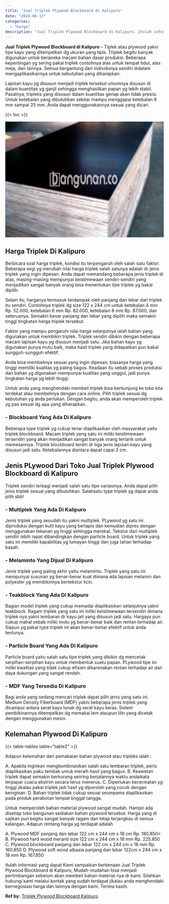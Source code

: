```yaml
---
title: "Jual Triplek Plywood Blockboard di Kalipuro"
date: "2024-06-13"
categories: 
  - "harga"
description: "Jual Triplek Plywood Blockboard di Kalipuro. Itulah informasi yang dapat Kami sampaikan berkenaan Jual Triplek Plywood Blockboard di Kalipuro, Mudah-mudahan..."
---
```


**Jual Triplek Plywood Blockboard di Kalipuro** – Tiplek atau plywood yakni tipe kayu yang ditempelkan dg ukuran yang tipis. Triplek begitu banyak digunakan untuk beraneka macam bahan dasar produksi. Beberapa kepentingan yg sering pakai triplek contohnya alas untuk tempat tidur, alas meja, dan lainnya. Semua bergantung dari individunya sendiri didalam mengaplikasikannya untuk kebutuhan yang diharapkan.

Lapisan kayu yg disusun menjadi triplek tersebut umumnya disusun di dalam kuantitas yg ganjil sehingga menghasilkan papan yg lebih stabil. Pasalnya, tripleks yang disusun dalam kuantitas genap akan tidak presisi. Untuk ketebalan yang dibutuhkan sekitar mampu menggapai ketebalan 9 mm sampai 25 mm. Anda dapat menggunakannya sesuai yang dicari.

{{< toc >}}

![Jual Triplek Plywood Blockboard di Kalipuro](/images/jual-triplek-murah-02.png)

## Harga Triplek Di Kalipuro

Berbicara soal harga triplek, kondisi itu terpengaruh oleh salah satu faktor. Beberapa segi yg merubah nilai harga triplek salah satunya adalah dr jenis triplek yang ingin dipesan. Anda dapat memandang beberapa jenis triplek di atas, masing-masing mempunyai keistimewaan sendiri-sendiri yang menjadikan sangat banyak orang bisa menentukan tipe triplek yg bakal dipilih.

Selain itu, harganya termasuk terdampak oleh panjang dan lebar dari triplek itu sendiri. Contohnya triplek dg size 122 x 244 cm untuk ketebalan 4 mm Rp. 52.000, ketebalan 6 mm Rp. 82.000, ketebalan 8 mm Rp. 87.000, dan seterusnya. Semakin besar panjang dan lebar yang dipilih maka semakin tinggi tingkatan harga triplek tersebut.

Faktor yang mampu pengaruhi nilai harga selanjutnya ialah bahan yang digunakan untuk membikin triplek. Triplek sendiri dibikin dengan beberapa macam lapisan kayu yg disusun menjadi satu. Jika bahan kayu yg digunakan punya mutu baik, maka hasil triplek yang didapatkan pun bakal sungguh-sungguh efektif.

Anda bisa membelinya sesuai yang ingin dipesan, biasanya harga yang tinggi memiliki kualitas yg paling bagus. Keadaan itu sebab proses produksi dan bahan yg digunakan mempunyai kualitas yang unggul, jadi punya tingkatan harga yg lebih tinggi.

Untuk anda yang menghendaki membeli triplek bisa berkunjung ke toko kita terdekat atau membelinya dengan cara online. Pilih triplek sesuai dg kebutuhan yg anda perlukan. Dengan begitu, anda akan memperoleh triplek yg pas sesuai dg apa yang diharapkan.

### \- Blockboard Yang Ada Di Kalipuro

Beberapa type triplek yg cukup tenar diaplikasikan oleh masyarakat yaitu triplek blockboard. Macam triplek yang satu ini miliki keistimewaan tersendiri yang akan menjadikan sangat banyak orang tertarik untuk memesannya. Triplek blockboard terdiri dr tiga jenis lapisan kayu yang disusun jadi satu. Ketebalannya diantara dapat capai 2 cm.

## Jenis PLywood Dari Toko Jual Triplek Plywood Blockboard di Kalipuro

Triplek sendiri terbagi menjadi salah satu tipe variasinya. Anda dapat pilih jenis triplek sesuai yang dibutuhkan. Salahsatu type triplek yg dapat anda pilih sbb!

### \- Multiplek Yang Ada Di Kalipuro

Jenis triplek yang sesudah itu yakni multiplek. PLywood yg satu ini diproduksi dengan kulit kayu yang berlapis dan kemudian dipres dengan menggunakan tekanan yg tinggi sehingga merekat. Tekstur dari multiplek sendiri lebih rapat dibandingkan dengan particle board. Untuk triplek yang satu ini memiliki kapabilitas yg lumayan tinggi dan juga tahan terhadap basah.

### \- Melaminto Yang Dijual Di Kalipuro

Jenis triplek yang paling akhir yaitu melaminto. Triplek yang satu ini mempunyai susunan yg benar-benar kuat dimana ada lapisan melamin dan polyester yg membikinnya bertekstur licin.

### \- Teakblock Yang Ada Di Kalipuro

Bagian model triplek yang cukup memadai diaplikasikan selanjutnya yakni teakblock. Ragam triplek yang satu ini miliki keistimewaan tersendiri dimana triplek nya yakni lembaran dr kayu jati yang disusun jadi satu. Hargaya pun cukup mahal sebab miliki mutu yg benar-benar baik dan rentan terhadap air. Siapun yg pakai type triplek ini akan benar-benar efektif untuk anda tentunya.

### \- Particle Board Yang Ada Di Kalipuro

Particle board yaitu salah satu tipe triplek yang dibikin dg mencetak serpihan-serpihan kayu untuk membentuk suatu papan. PLywood tipe ini miliki kwalitas yang tidak cukup efisien dikarenakan rentan terhadap air dan daya dukungan yang sangat rendah.

### \- MDF Yang Tersedia Di Kalipuro

Bagi anda yang sedang mencari triplek dapat pilih jenis yang satu ini. Medium Density Fiberboard (MDF) yakni beberapa jenis triplek yang dicampur antara serat kayu lunak dg serat kayu keras. Sistem pembikinannya ditempelkan dg memakai lem ataupun lilin yang dicetak dengan menggunakan mesin.

## Kelemahan Plywood Di Kalipuro

{{< table-tables table="table2" >}}

Adapun kelemahan dari pemakaian bahan plywood atau tripleks ialah :

A. Apabila inginkan mengkombinasikan salah satu lembaran triplek, perlu diaplikasikan paku tembak untuk meraih hasil yang bagus. B. Keawetan triplek dapat semakin berkurang seiiring berjalannya waktu andaikata terpapar cuaca ekstrim secara terus menerus. C. Diperlukan kecermatan yg tinggi jikalau pakai triplek jadi hasil yg diperoleh yang cocok dengan keinginan. D. Bahan triplek tidak cukup sesuai seumpama diaplikasikan pada produk perabotan tempat tinggal tangga.

Untuk memperoleh bahan material plywood sangat mudah. Hampir ada disetiap toko bangunan sediakan bahan plywood tersebut. Harga yang di sajikan pun begitu sangat banyak ragam dan tetap terjangkau di semua kalangan. Adapun rentang harga yg terdapat adalah

A. Plywood MDF panjang dan lebar 122 cm x 244 cm x 18 cm Rp. 180.850< B. Plywood hard wood meranti size 122 cm x 244 cm x 18 mm Rp. 225.850 C. Plywood blockboard panjang dan lebar 122 cm x 244 cm x 18 mm Rp. 160.850 D. Plywood soft wood albasia panjang dan lebar 122cm x 244 cm x 18 mm Rp. 167.850

Itulah informasi yang dapat Kami sampaikan berkenaan Jual Triplek Plywood Blockboard di Kalipuro, Mudah-mudahan bisa menjadi pertimbangan sebelum akan membeli bahan material nya dr kami. Silahkan hubungi kami melalui kontak yang sudah terdapat jikalau anda menghendaki bernegosiasi harga dan lainnya dengan kami. Terima kasih.

**Ref by:** [Triplek Plywood Blockboard Kalipuro](https://id.wikipedia.org/wiki/Triplek)
